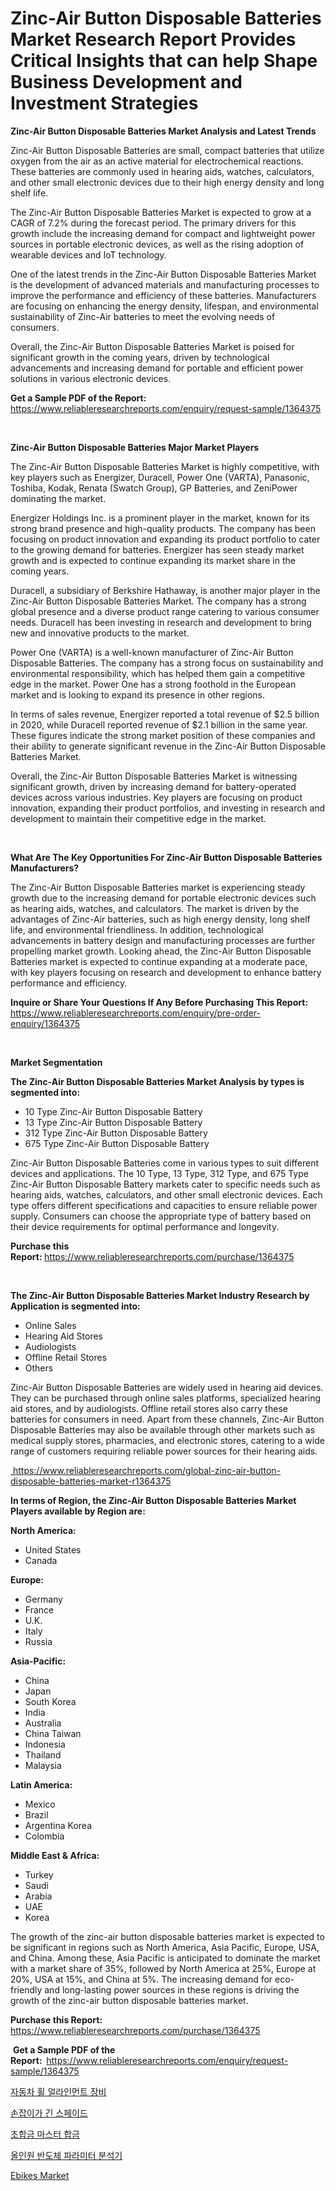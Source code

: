 <p><h1>Zinc-Air Button Disposable Batteries Market Research Report Provides Critical Insights that can help Shape Business Development and Investment Strategies</h1></p><p><strong>Zinc-Air Button Disposable Batteries Market Analysis and Latest Trends</strong></p>
<p><p>Zinc-Air Button Disposable Batteries are small, compact batteries that utilize oxygen from the air as an active material for electrochemical reactions. These batteries are commonly used in hearing aids, watches, calculators, and other small electronic devices due to their high energy density and long shelf life.</p><p>The Zinc-Air Button Disposable Batteries Market is expected to grow at a CAGR of 7.2% during the forecast period. The primary drivers for this growth include the increasing demand for compact and lightweight power sources in portable electronic devices, as well as the rising adoption of wearable devices and IoT technology.</p><p>One of the latest trends in the Zinc-Air Button Disposable Batteries Market is the development of advanced materials and manufacturing processes to improve the performance and efficiency of these batteries. Manufacturers are focusing on enhancing the energy density, lifespan, and environmental sustainability of Zinc-Air batteries to meet the evolving needs of consumers.</p><p>Overall, the Zinc-Air Button Disposable Batteries Market is poised for significant growth in the coming years, driven by technological advancements and increasing demand for portable and efficient power solutions in various electronic devices.</p></p>
<p><strong>Get a Sample PDF of the Report:&nbsp;</strong> <a href="https://www.reliableresearchreports.com/enquiry/request-sample/1364375">https://www.reliableresearchreports.com/enquiry/request-sample/1364375</a></p>
<p>&nbsp;</p>
<p><strong>Zinc-Air Button Disposable Batteries Major Market Players</strong></p>
<p><p>The Zinc-Air Button Disposable Batteries Market is highly competitive, with key players such as Energizer, Duracell, Power One (VARTA), Panasonic, Toshiba, Kodak, Renata (Swatch Group), GP Batteries, and ZeniPower dominating the market. </p><p>Energizer Holdings Inc. is a prominent player in the market, known for its strong brand presence and high-quality products. The company has been focusing on product innovation and expanding its product portfolio to cater to the growing demand for batteries. Energizer has seen steady market growth and is expected to continue expanding its market share in the coming years.</p><p>Duracell, a subsidiary of Berkshire Hathaway, is another major player in the Zinc-Air Button Disposable Batteries Market. The company has a strong global presence and a diverse product range catering to various consumer needs. Duracell has been investing in research and development to bring new and innovative products to the market.</p><p>Power One (VARTA) is a well-known manufacturer of Zinc-Air Button Disposable Batteries. The company has a strong focus on sustainability and environmental responsibility, which has helped them gain a competitive edge in the market. Power One has a strong foothold in the European market and is looking to expand its presence in other regions.</p><p>In terms of sales revenue, Energizer reported a total revenue of $2.5 billion in 2020, while Duracell reported revenue of $2.1 billion in the same year. These figures indicate the strong market position of these companies and their ability to generate significant revenue in the Zinc-Air Button Disposable Batteries Market.</p><p>Overall, the Zinc-Air Button Disposable Batteries Market is witnessing significant growth, driven by increasing demand for battery-operated devices across various industries. Key players are focusing on product innovation, expanding their product portfolios, and investing in research and development to maintain their competitive edge in the market.</p></p>
<p>&nbsp;</p>
<p><strong>What Are The Key Opportunities For Zinc-Air Button Disposable Batteries Manufacturers?</strong></p>
<p><p>The Zinc-Air Button Disposable Batteries market is experiencing steady growth due to the increasing demand for portable electronic devices such as hearing aids, watches, and calculators. The market is driven by the advantages of Zinc-Air batteries, such as high energy density, long shelf life, and environmental friendliness. In addition, technological advancements in battery design and manufacturing processes are further propelling market growth. Looking ahead, the Zinc-Air Button Disposable Batteries market is expected to continue expanding at a moderate pace, with key players focusing on research and development to enhance battery performance and efficiency.</p></p>
<p><strong>Inquire or Share Your Questions If Any Before Purchasing This Report:</strong> <a href="https://www.reliableresearchreports.com/enquiry/pre-order-enquiry/1364375">https://www.reliableresearchreports.com/enquiry/pre-order-enquiry/1364375</a></p>
<p>&nbsp;</p>
<p><strong>Market Segmentation</strong></p>
<p><strong>The Zinc-Air Button Disposable Batteries Market Analysis by types is segmented into:</strong></p>
<p><ul><li>10 Type Zinc-Air Button Disposable Battery</li><li>13 Type Zinc-Air Button Disposable Battery</li><li>312 Type Zinc-Air Button Disposable Battery</li><li>675 Type Zinc-Air Button Disposable Battery</li></ul></p>
<p><p>Zinc-Air Button Disposable Batteries come in various types to suit different devices and applications. The 10 Type, 13 Type, 312 Type, and 675 Type Zinc-Air Button Disposable Battery markets cater to specific needs such as hearing aids, watches, calculators, and other small electronic devices. Each type offers different specifications and capacities to ensure reliable power supply. Consumers can choose the appropriate type of battery based on their device requirements for optimal performance and longevity.</p></p>
<p><strong>Purchase this Report:&nbsp;</strong><a href="https://www.reliableresearchreports.com/purchase/1364375">https://www.reliableresearchreports.com/purchase/1364375</a></p>
<p>&nbsp;</p>
<p><strong>The Zinc-Air Button Disposable Batteries Market Industry Research by Application is segmented into:</strong></p>
<p><ul><li>Online Sales</li><li>Hearing Aid Stores</li><li>Audiologists</li><li>Offline Retail Stores</li><li>Others</li></ul></p>
<p><p>Zinc-Air Button Disposable Batteries are widely used in hearing aid devices. They can be purchased through online sales platforms, specialized hearing aid stores, and by audiologists. Offline retail stores also carry these batteries for consumers in need. Apart from these channels, Zinc-Air Button Disposable Batteries may also be available through other markets such as medical supply stores, pharmacies, and electronic stores, catering to a wide range of customers requiring reliable power sources for their hearing aids.</p></p>
<p><a href="https://www.reliableresearchreports.com/global-zinc-air-button-disposable-batteries-market-r1364375">&nbsp;https://www.reliableresearchreports.com/global-zinc-air-button-disposable-batteries-market-r1364375</a></p>
<p><strong>In terms of Region, the Zinc-Air Button Disposable Batteries Market Players available by Region are:</strong></p>
<p>
    <p> <strong> North America: </strong>
        <ul>
            <li>United States</li>
            <li>Canada</li>
        </ul>
        </p> 
    <p> <strong> Europe: </strong>
        <ul>
            <li>Germany</li>
            <li>France</li>
            <li>U.K.</li>
            <li>Italy</li>
            <li>Russia</li>
        </ul>
        </p> 
    <p> <strong> Asia-Pacific: </strong>
        <ul>
            <li>China</li>
            <li>Japan</li>
            <li>South Korea</li>
            <li>India</li>
            <li>Australia</li>
            <li>China Taiwan</li>
            <li>Indonesia</li>
            <li>Thailand</li>
            <li>Malaysia</li>
        </ul>
        </p> 
    <p> <strong> Latin America: </strong>
        <ul>
            <li>Mexico</li>
            <li>Brazil</li>
            <li>Argentina Korea</li>
            <li>Colombia</li>
        </ul>
        </p> 
    <p> <strong> Middle East & Africa: </strong>
        <ul>
            <li>Turkey</li>
            <li>Saudi</li>
            <li>Arabia</li>
            <li>UAE</li>
            <li>Korea</li>
        </ul>
    </p>
    </p>
<p><p>The growth of the zinc-air button disposable batteries market is expected to be significant in regions such as North America, Asia Pacific, Europe, USA, and China. Among these, Asia Pacific is anticipated to dominate the market with a market share of 35%, followed by North America at 25%, Europe at 20%, USA at 15%, and China at 5%. The increasing demand for eco-friendly and long-lasting power sources in these regions is driving the growth of the zinc-air button disposable batteries market.</p></p>
<p><strong>Purchase this Report: </strong><a href="https://www.reliableresearchreports.com/purchase/1364375">https://www.reliableresearchreports.com/purchase/1364375</a></p>
<p>&nbsp;<strong>Get a Sample PDF of the Report:&nbsp;&nbsp;</strong><a href="https://www.reliableresearchreports.com/enquiry/request-sample/1364375">https://www.reliableresearchreports.com/enquiry/request-sample/1364375</a></p>
<p><strong></strong></p>
<p><p><a href="https://medium.com/@sherlock567567/%EC%9E%90%EB%8F%99%EC%B0%A8-%EB%B0%94%ED%80%B4-%EC%A0%95%EB%A0%AC-%EC%9E%A5%EB%B9%84-%EC%8B%9C%EC%9E%A5-2024%EB%85%84%EB%B6%80%ED%84%B0-2031%EB%85%84%EA%B9%8C%EC%A7%80%EC%9D%98-%EA%B8%80%EB%A1%9C%EB%B2%8C-%EC%8B%9C%EC%9E%A5-%EB%8F%99%ED%96%A5%EA%B3%BC-%ED%8C%90%EB%A7%A4-%EB%8F%99%ED%96%A5-e47c73e91f4d">자동차 휠 얼라인먼트 장비</a></p><p><a href="https://medium.com/@jesseperry626/%EC%9E%A5%E6%9F%84-%EC%8A%A4%ED%8E%98%EC%9D%B4%EB%93%9C-%EC%8B%9C%EC%9E%A5-2024%EB%85%84%EB%B6%80%ED%84%B0-2031%EB%85%84%EA%B9%8C%EC%A7%80%EC%9D%98-%EC%82%B0%EC%97%85-%EB%8F%99%ED%96%A5%EA%B3%BC-%EC%98%88%EC%B8%A1-dfb3459ef3db">손잡이가 긴 스페이드</a></p><p><a href="https://github.com/hzumrdvas204296/Market-Research-Report-List-2/blob/main/5685379153953.md">초합금 마스터 합금</a></p><p><a href="https://github.com/apple8975768/Market-Research-Report-List-1/blob/main/3700920153952.md">올인원 반도체 파라미터 분석기</a></p><p><a href="https://github.com/fiixsa/Market-Research-Report-List-3/blob/main/ebikes-market.md">Ebikes Market</a></p></p>